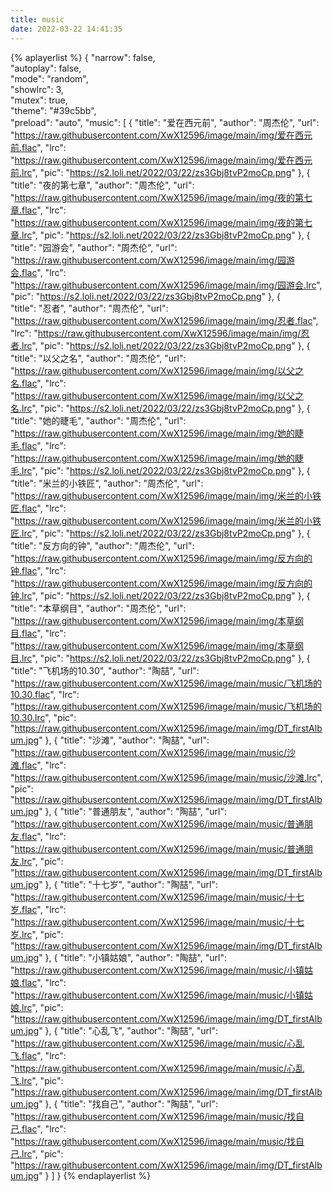 ```yaml
---
title: music
date: 2022-03-22 14:41:35
---
```


{% aplayerlist %}
{
    "narrow": false,                         
    "autoplay": false,                        
    "mode": "random",                        
    "showlrc": 3,                            
    "mutex": true,                           
    "theme": "#39c5bb",	                     
    "preload": "auto",
    "music": [
         {
            "title": "爱在西元前",
            "author": "周杰伦",
            "url": "https://raw.githubusercontent.com/XwX12596/image/main/img/爱在西元前.flac",
            "lrc": "https://raw.githubusercontent.com/XwX12596/image/main/img/爱在西元前.lrc",
            "pic": "https://s2.loli.net/2022/03/22/zs3Gbj8tvP2moCp.png"
        },
         {
            "title": "夜的第七章",
            "author": "周杰伦",
            "url": "https://raw.githubusercontent.com/XwX12596/image/main/img/夜的第七章.flac",
            "lrc": "https://raw.githubusercontent.com/XwX12596/image/main/img/夜的第七章.lrc",
            "pic": "https://s2.loli.net/2022/03/22/zs3Gbj8tvP2moCp.png"
        },
         {
            "title": "园游会",
            "author": "周杰伦",
            "url": "https://raw.githubusercontent.com/XwX12596/image/main/img/园游会.flac",
            "lrc": "https://raw.githubusercontent.com/XwX12596/image/main/img/园游会.lrc",
            "pic": "https://s2.loli.net/2022/03/22/zs3Gbj8tvP2moCp.png"
        },
        {    
            "title": "忍者",
            "author": "周杰伦",
            "url": "https://raw.githubusercontent.com/XwX12596/image/main/img/忍者.flac",
            "lrc": "https://raw.githubusercontent.com/XwX12596/image/main/img/忍者.lrc",
            "pic": "https://s2.loli.net/2022/03/22/zs3Gbj8tvP2moCp.png"
        },
         {
            "title": "以父之名",
            "author": "周杰伦",
            "url": "https://raw.githubusercontent.com/XwX12596/image/main/img/以父之名.flac",
            "lrc": "https://raw.githubusercontent.com/XwX12596/image/main/img/以父之名.lrc",
            "pic": "https://s2.loli.net/2022/03/22/zs3Gbj8tvP2moCp.png"
        },
         {
            "title": "她的睫毛",
            "author": "周杰伦",
            "url": "https://raw.githubusercontent.com/XwX12596/image/main/img/她的睫毛.flac",
            "lrc": "https://raw.githubusercontent.com/XwX12596/image/main/img/她的睫毛.lrc",
            "pic": "https://s2.loli.net/2022/03/22/zs3Gbj8tvP2moCp.png"
        },
         {
            "title": "米兰的小铁匠",
            "author": "周杰伦",
            "url": "https://raw.githubusercontent.com/XwX12596/image/main/img/米兰的小铁匠.flac",
            "lrc": "https://raw.githubusercontent.com/XwX12596/image/main/img/米兰的小铁匠.lrc",
            "pic": "https://s2.loli.net/2022/03/22/zs3Gbj8tvP2moCp.png"
        },
         {
            "title": "反方向的钟",
            "author": "周杰伦",
            "url": "https://raw.githubusercontent.com/XwX12596/image/main/img/反方向的钟.flac",
            "lrc": "https://raw.githubusercontent.com/XwX12596/image/main/img/反方向的钟.lrc",
            "pic": "https://s2.loli.net/2022/03/22/zs3Gbj8tvP2moCp.png"
        },
         {
            "title": "本草纲目",
            "author": "周杰伦",
            "url": "https://raw.githubusercontent.com/XwX12596/image/main/img/本草纲目.flac",
            "lrc": "https://raw.githubusercontent.com/XwX12596/image/main/img/本草纲目.lrc",
            "pic": "https://s2.loli.net/2022/03/22/zs3Gbj8tvP2moCp.png"
        },
         {
            "title": "飞机场的10.30",
            "author": "陶喆",
            "url": "https://raw.githubusercontent.com/XwX12596/image/main/music/飞机场的10.30.flac",
            "lrc": "https://raw.githubusercontent.com/XwX12596/image/main/music/飞机场的10.30.lrc",
            "pic": "https://raw.githubusercontent.com/XwX12596/image/main/img/DT_firstAlbum.jpg"
        },
         {
            "title": "沙滩",
            "author": "陶喆",
            "url": "https://raw.githubusercontent.com/XwX12596/image/main/music/沙滩.flac",
            "lrc": "https://raw.githubusercontent.com/XwX12596/image/main/music/沙滩.lrc",
            "pic": "https://raw.githubusercontent.com/XwX12596/image/main/img/DT_firstAlbum.jpg"
        },
         {
            "title": "普通朋友",
            "author": "陶喆",
            "url": "https://raw.githubusercontent.com/XwX12596/image/main/music/普通朋友.flac",
            "lrc": "https://raw.githubusercontent.com/XwX12596/image/main/music/普通朋友.lrc",
            "pic": "https://raw.githubusercontent.com/XwX12596/image/main/img/DT_firstAlbum.jpg"
        },
         {
            "title": "十七岁",
            "author": "陶喆",
            "url": "https://raw.githubusercontent.com/XwX12596/image/main/music/十七岁.flac",
            "lrc": "https://raw.githubusercontent.com/XwX12596/image/main/music/十七岁.lrc",
            "pic": "https://raw.githubusercontent.com/XwX12596/image/main/img/DT_firstAlbum.jpg"
        },
         {
            "title": "小镇姑娘",
            "author": "陶喆",
            "url": "https://raw.githubusercontent.com/XwX12596/image/main/music/小镇姑娘.flac",
            "lrc": "https://raw.githubusercontent.com/XwX12596/image/main/music/小镇姑娘.lrc",
            "pic": "https://raw.githubusercontent.com/XwX12596/image/main/img/DT_firstAlbum.jpg"
        },
         {
            "title": "心乱飞",
            "author": "陶喆",
            "url": "https://raw.githubusercontent.com/XwX12596/image/main/music/心乱飞.flac",
            "lrc": "https://raw.githubusercontent.com/XwX12596/image/main/music/心乱飞.lrc",
            "pic": "https://raw.githubusercontent.com/XwX12596/image/main/img/DT_firstAlbum.jpg"
        }, 
         {
            "title": "找自己",
            "author": "陶喆",
            "url": "https://raw.githubusercontent.com/XwX12596/image/main/music/找自己.flac",
            "lrc": "https://raw.githubusercontent.com/XwX12596/image/main/music/找自己.lrc",
            "pic": "https://raw.githubusercontent.com/XwX12596/image/main/img/DT_firstAlbum.jpg"
        }
    ]
}
{% endaplayerlist %}
